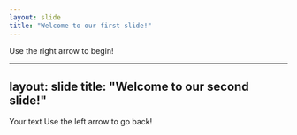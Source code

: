 ```yaml
---
layout: slide
title: "Welcome to our first slide!"
---
```


Use the right arrow to begin!


---
layout: slide
title: "Welcome to our second slide!"
---
Your text
Use the left arrow to go back!
